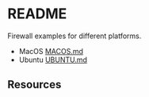 # README

Firewall examples for different platforms.  

* MacOS [MACOS.md](./MACOS.md)  
* Ubuntu [UBUNTU.md](./UBUNTU.md)  

## Resources
